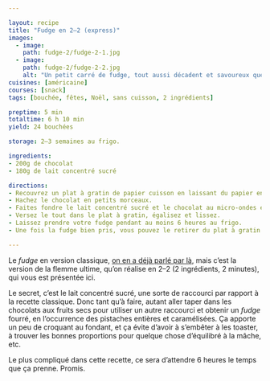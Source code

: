 ```yaml
---

layout: recipe
title: "Fudge en 2–2 (express)"
images:
  - image:
    path: fudge-2/fudge-2-1.jpg
  - image:
    path: fudge-2/fudge-2-2.jpg
    alt: "Un petit carré de fudge, tout aussi décadent et savoureux que le classique, mais sans se prendre la tête."
cuisines: [américaine]
courses: [snack]
tags: [bouchée, fêtes, Noël, sans cuisson, 2 ingrédients]

preptime: 5 min
totaltime: 6 h 10 min
yield: 24 bouchées

storage: 2–3 semaines au frigo.

ingredients:
- 200g de chocolat
- 180g de lait concentré sucré

directions:
- Recouvrez un plat à gratin de papier cuisson en laissant du papier en plus sur 2 côtés pour pouvoir le soulever plus facilement. Assurez-vous qu’il puisse aller au frigo.
- Hachez le chocolat en petits morceaux.
- Faites fondre le lait concentré sucré et le chocolat au micro-ondes en plusieurs fois à puissance moyenne, en mélangeant entre chaque itération de 30 secondes. Le but est d’obtenir quelque chose de suffisamment liquide pour pouvoir être coulé et lissé sans galérer avec la maryse.
- Versez le tout dans le plat à gratin, égalisez et lissez.
- Laissez prendre votre fudge pendant au moins 6 heures au frigo.
- Une fois la fudge bien pris, vous pouvez le retirer du plat à gratin et le découper en petits dés.

---
```


Le <i lang="en">fudge</i> en version classique, [on en a déjà parlé par là](fudge-chocolat.html), mais c’est la version de la flemme ultime, qu’on réalise en 2–2 (2 ingrédients, 2 minutes), qui vous est présentée ici.

Le secret, c’est le lait concentré sucré, une sorte de raccourci par rapport à la recette classique. Donc tant qu’à faire, autant aller taper dans les chocolats aux fruits secs pour utiliser un autre raccourci et obtenir un <i lang="en">fudge</i> fourré, en l’occurrence des pistaches entières et caramélisées. Ça apporte un peu de croquant au fondant, et ça évite d’avoir à s’embêter à les toaster, à trouver les bonnes proportions pour quelque chose d’équilibré à la mâche, etc.

Le plus compliqué dans cette recette, ce sera d’attendre 6 heures le temps que ça prenne. Promis.